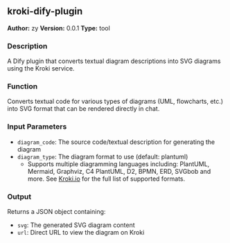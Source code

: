 ## kroki-dify-plugin

**Author:** zy
**Version:** 0.0.1
**Type:** tool

### Description

A Dify plugin that converts textual diagram descriptions into SVG diagrams using the Kroki service.

### Function
Converts textual code for various types of diagrams (UML, flowcharts, etc.) into SVG format that can be rendered directly in chat.

### Input Parameters
- `diagram_code`: The source code/textual description for generating the diagram
- `diagram_type`: The diagram format to use (default: plantuml)
  - Supports multiple diagramming languages including: PlantUML, Mermaid, Graphviz, C4 PlantUML, D2, BPMN, ERD, SVGbob and more. See [Kroki.io](https://kroki.io) for the full list of supported formats.

### Output
Returns a JSON object containing:
- `svg`: The generated SVG diagram content
- `url`: Direct URL to view the diagram on Kroki